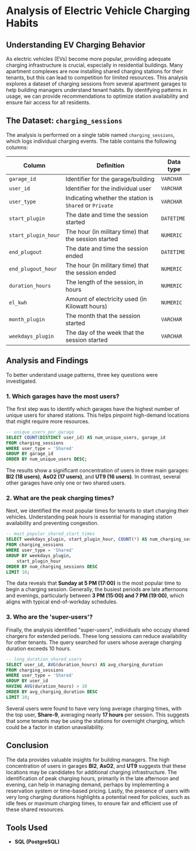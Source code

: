 # Analysis of Electric Vehicle Charging Habits

## Understanding EV Charging Behavior

As electric vehicles (EVs) become more popular, providing adequate charging infrastructure is crucial, especially in residential buildings. Many apartment complexes are now installing shared charging stations for their tenants, but this can lead to competition for limited resources.
This analysis explores a dataset of charging sessions from several apartment garages to help building managers understand tenant habits. By identifying patterns in usage, we can provide recommendations to optimize station availability and ensure fair access for all residents.

## The Dataset: `charging_sessions`

The analysis is performed on a single table named `charging_sessions`, which logs individual charging events. The table contains the following columns:

| Column | Definition | Data type |
|---|---|---|
|`garage_id`| Identifier for the garage/building|`VARCHAR`|
|`user_id` | Identifier for the individual user|`VARCHAR`|
|`user_type`|Indicating whether the station is `Shared` or `Private`| `VARCHAR` |
|`start_plugin`|The date and time the session started |`DATETIME`|
|`start_plugin_hour`|The hour (in military time) that the session started | `NUMERIC`|
|`end_plugout`|The date and time the session ended | `DATETIME` |
|`end_plugout_hour`|The hour (in military time) that the session ended | `NUMERIC`|
|`duration_hours`| The length of the session, in hours|`NUMERIC`|
|`el_kwh`| Amount of electricity used (in Kilowatt hours)|`NUMERIC`|
|`month_plugin`| The month that the session started |`VARCHAR`|
|`weekdays_plugin`| The day of the week that the session started|`VARCHAR`|

## Analysis and Findings

To better understand usage patterns, three key questions were investigated.

### 1\. Which garages have the most users?

The first step was to identify which garages have the highest number of unique users for shared stations. This helps pinpoint high-demand locations that might require more resources.

```sql
-- unique_users_per_garage
SELECT COUNT(DISTINCT user_id) AS num_unique_users, garage_id
FROM charging_sessions
WHERE user_type = 'Shared'
GROUP BY garage_id
ORDER BY num_unique_users DESC;
```

The results show a significant concentration of users in three main garages: **Bl2 (18 users)**, **AsO2 (17 users)**, and **UT9 (16 users)**. In contrast, several other garages have only one or two shared users.

### 2\. What are the peak charging times?

Next, we identified the most popular times for tenants to start charging their vehicles. Understanding peak hours is essential for managing station availability and preventing congestion.

```sql
-- most_popular_shared_start_times
SELECT weekdays_plugin, start_plugin_hour, COUNT(*) AS num_charging_sessions
FROM charging_sessions
WHERE user_type = 'Shared'
GROUP BY weekdays_plugin,
	start_plugin_hour
ORDER BY num_charging_sessions DESC
LIMIT 10;
```

The data reveals that **Sunday at 5 PM (17:00)** is the most popular time to begin a charging session. Generally, the busiest periods are late afternoons and evenings, particularly between **3 PM (15:00) and 7 PM (19:00)**, which aligns with typical end-of-workday schedules.

### 3\. Who are the 'super-users'?

Finally, the analysis identified "super-users", individuals who occupy shared chargers for extended periods. These long sessions can reduce availability for other tenants. The query searched for users whose average charging duration exceeds 10 hours.

```sql
-- long_duration_shared_users
SELECT user_id, AVG(duration_hours) AS avg_charging_duration
FROM charging_sessions
WHERE user_type = 'Shared'
GROUP BY user_id
HAVING AVG(duration_hours) > 10
ORDER BY avg_charging_duration DESC
LIMIT 10;
```

Several users were found to have very long average charging times, with the top user, **Share-9**, averaging nearly **17 hours** per session. This suggests that some tenants may be using the stations for overnight charging, which could be a factor in station unavailability.

## Conclusion

The data provides valuable insights for building managers. The high concentration of users in garages **Bl2**, **AsO2**, and **UT9** suggests that these locations may be candidates for additional charging infrastructure. The identification of peak charging hours, primarily in the late afternoon and evening, can help in managing demand, perhaps by implementing a reservation system or time-based pricing. Lastly, the presence of users with very long charging durations highlights a potential need for policies, such as idle fees or maximum charging times, to ensure fair and efficient use of these shared resources.

## Tools Used

  - **SQL (PostgreSQL)**
